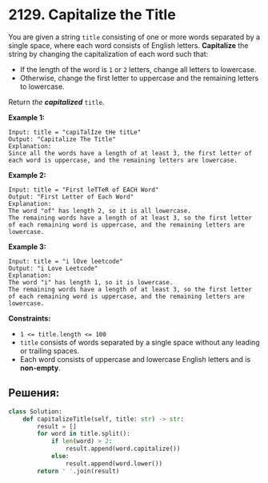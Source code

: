 # 2129. Capitalize the Title

You are given a string `title` consisting of one or more words separated by a single space, where each word consists of English letters. **Capitalize** the string by changing the capitalization of each word such that:

-   If the length of the word is `1` or `2` letters, change all letters to lowercase.
-   Otherwise, change the first letter to uppercase and the remaining letters to lowercase.

Return _the **capitalized**_ `title`.

**Example 1:**

```
Input: title = "capiTalIze tHe titLe"
Output: "Capitalize The Title"
Explanation:
Since all the words have a length of at least 3, the first letter of each word is uppercase, and the remaining letters are lowercase.

```

**Example 2:**

```
Input: title = "First leTTeR of EACH Word"
Output: "First Letter of Each Word"
Explanation:
The word "of" has length 2, so it is all lowercase.
The remaining words have a length of at least 3, so the first letter of each remaining word is uppercase, and the remaining letters are lowercase.

```

**Example 3:**

```
Input: title = "i lOve leetcode"
Output: "i Love Leetcode"
Explanation:
The word "i" has length 1, so it is lowercase.
The remaining words have a length of at least 3, so the first letter of each remaining word is uppercase, and the remaining letters are lowercase.

```

**Constraints:**

-   `1 <= title.length <= 100`
-   `title` consists of words separated by a single space without any leading or trailing spaces.
-   Each word consists of uppercase and lowercase English letters and is **non-empty**.



## Решения:

```python
class Solution:
    def capitalizeTitle(self, title: str) -> str:
        result = []
        for word in title.split():
            if len(word) > 2:
                result.append(word.capitalize())
            else:
                result.append(word.lower())
        return ' '.join(result)
```
